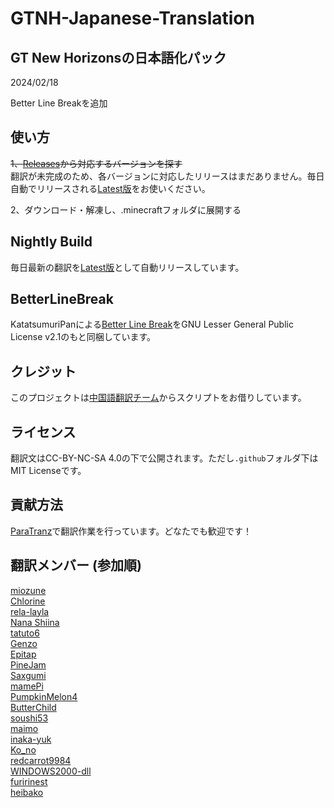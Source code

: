 # GTNH-Japanese-Translation

## GT New Horizonsの日本語化パック

2024/02/18

Better Line Breakを追加

## 使い方

~~1、[Releases](https://github.com/miozune/GTNH-Japanese-Translation/releases)から対応するバージョンを探す~~  
翻訳が未完成のため、各バージョンに対応したリリースはまだありません。毎日自動でリリースされる[Latest版](https://github.com/miozune/GTNH-Japanese-Translation/releases/tag/latest)をお使いください。

2、ダウンロード・解凍し、.minecraftフォルダに展開する

## Nightly Build

毎日最新の翻訳を[Latest版](https://github.com/miozune/GTNH-Japanese-Translation/releases/tag/latest)として自動リリースしています。

## BetterLineBreak

KatatsumuriPanによる[Better Line Break](https://modrinth.com/mod/better-line-break)をGNU Lesser General Public License v2.1のもと同梱しています。

## クレジット

このプロジェクトは[中国語翻訳チーム](https://github.com/Kiwi233/Translation-of-GTNH)からスクリプトをお借りしています。

## ライセンス

翻訳文はCC-BY-NC-SA 4.0の下で公開されます。ただし`.github`フォルダ下はMIT Licenseです。

## 貢献方法

[ParaTranz](https://paratranz.cn/projects/8922)で翻訳作業を行っています。どなたでも歓迎です！

## 翻訳メンバー (参加順)

[miozune](https://github.com/miozune)  
[Chlorine](https://github.com/Chlorine0808)  
[rela-layla](https://github.com/rela-layla)  
[Nana Shiina](https://github.com/c7na)  
[tatuto6](https://github.com/tatuto6)  
[Genzo](https://github.com/viekun)  
[Epitap](https://github.com/MCMEpitap)  
[PineJam](https://github.com/PineJamX)  
[Saxgumi](https://github.com/saxgumi)  
[mamePi](https://github.com/Coffee-beans-Pi)  
[PumpkinMelon4](https://github.com/PumpkinMelon4)  
[ButterChild](https://github.com/ButterChild)  
[soushi53](https://github.com/soushi53)  
[maimo](https://github.com/MaimoCh)  
[inaka-yuk](https://github.com/inaka-yuk)  
[Ko_no](https://github.com/MrKono)  
[redcarrot9984](https://github.com/redcarrot9984)  
[WINDOWS2000-dll](https://github.com/WINDOWS2000-dll)  
[furirinest](https://github.com/furirinest)  
[heibako](https://github.com/heibako)  
